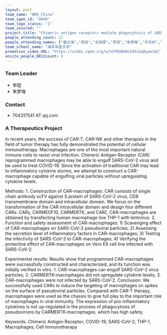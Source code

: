 ```yaml
---
layout: post
team_name: "NMU_China"
team_igem_id: "4040"
team_logo_status: "1"
team_insured: ""
project_title: "Chimeric antigen receptors mediate phagocytosis of SARS-CoV-2 pseudoviral particles by macrophages"
people_attending_count: 22
people_attending_names: ["雷长海","胡适","毛瑞雪","李琨","朱梦梅","华天桢","邵美瑄","林佳莉","沈晗婷","郑朱婷","江舒雅","丁子健","曾垣烨","何芸蕴","张田恬","丁瑜","舒惺贻","王璇","施欢笑","尹桐","俞逸捷","徐志豪"]
team_school_name: "海军军医大学"
promotion_video_URL: "https://video.igem.org/w/hCFRGMoWiS95iUq8yae1bG"
onsite_people_0812count: 0
---
```



### Team Leader
* 李琨
* 朱梦梅

### Contact
* 704317541 AT qq.com

### A Therapeutics Project

In recent years, the success of CAR-T, CAR-NK and other therapies in the field of tumor therapy has fully demonstrated the potential of cellular immunotherapy. Macrophages are one of the most important natural immune cells to resist viral infection. Chimeric Antigen Receptor (CAR) reprogrammed macrophages may be able to engulf SARS-CoV-2 virus and be used to treat COVID-19. Since the activation of traditional CAR may lead to inflammatory cytokine storms, we attempt to construct a CAR-macrophage capable of engulfing viral particles without upregulating cytokine levels. 

Methods: 1. Construction of CAR-macrophages: CAR consists of single chain antibody scFV against S protein of SARS-CoV-2 virus, CD8 transmembrane domain and intracellular domain. We focus on the transformation of the CAR intracellular domain and design four different CARs: CARγ, CARMEGF10, CARMERTK, and CARζ. CAR-macrophages are obtained by transfecting human macrophage line THP-1 with lentivirus. 2. Function and safety assessment of CAR-macrophages: 1) Scavenging effect of CAR-macrophages on SARS-CoV-2 pseudoviral particles; 2) Assessing the secretion level of inflammatory factors in CAR-macrophages; 3) Testing the infectivity of SARS-CoV-2 to CAR-macrophages; 4) Verifying the protective effect of CAR-macrophages on Vero E6 cell line infected with SARS-CoV-2.

Experimental results: Results show that programmed CAR-macrophages were successfully constructed and characterized, and its function was initially verified in vitro. 1. CAR-macrophages can engulf SARS-CoV-2 virus particles; 2. CARMERTK-macrophages did not upregulate cytokine levels; 3. CAR-macrophages were not infected by SARS-CoV-2. Conclusion: We successfully used CARs to induce the targeting of macrophages on spikes on the surface of pseudoviral particles. Compared with CAR-T therapy, macrophages were used as the chassis to give full play to the important role of macrophages in viral immunity. The expression of pro-inflammatory cytokines is not up-regulated in the process of phagocytosis of pseudovirions by CARMERTK-macrophages, which has high safety. 

Keywords: Chimeric Antigen Receptor; COVID-19; SARS-CoV-2; THP-1; Macrophages; Cell Immunotherapy
